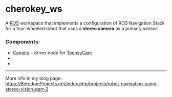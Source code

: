 # cherokey_ws

A [ROS](http://www.ros.org) workspace that implements a configuration of ROS Navigation Stack for a four-wheeled robot that uses a **stereo camera** as a primary sensor.

### Components:

* [Camera](https://github.com/icboredman/cherokey_ws/tree/master/src/camera) - driver node for [TeensyCam](https://github.com/icboredman/TeensyCam-HW)
* 
*


---
More info in my blog page: https://BoredomProjects.net/index.php/projects/robot-navigation-using-stereo-vision-part-2
